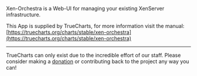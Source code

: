 Xen-Orchestra is a Web-UI for managing your existing XenServer infrastructure.

This App is supplied by TrueCharts, for more information visit the manual: [https://truecharts.org/charts/stable/xen-orchestra](https://truecharts.org/charts/stable/xen-orchestra)

---

TrueCharts can only exist due to the incredible effort of our staff.
Please consider making a [donation](https://truecharts.org/about/sponsor) or contributing back to the project any way you can!
